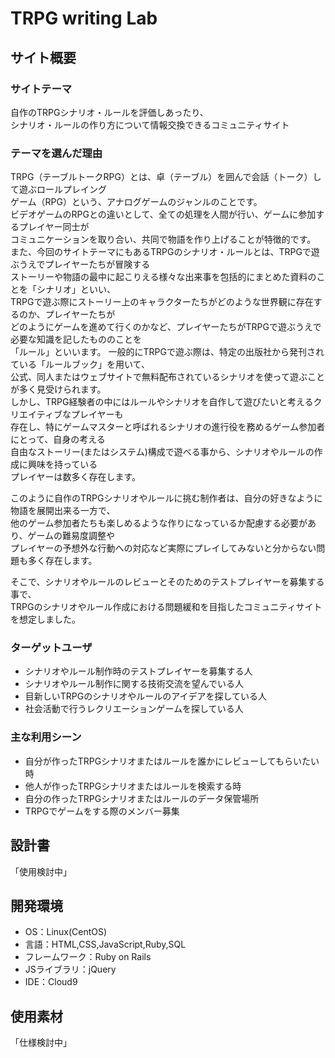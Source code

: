 # TRPG writing Lab

## サイト概要
### サイトテーマ
 自作のTRPGシナリオ・ルールを評価しあったり、  
 シナリオ・ルールの作り方について情報交換できるコミュニティサイト  

### テーマを選んだ理由
 TRPG（テーブルトークRPG）とは、卓（テーブル）を囲んで会話（トーク）して遊ぶロールプレイング  
 ゲーム（RPG）という、アナログゲームのジャンルのことです。  
 ビデオゲームのRPGとの違いとして、全ての処理を人間が行い、ゲームに参加するプレイヤー同士が  
 コミュニケーションを取り合い、共同で物語を作り上げることが特徴的です。  
 また、今回のサイトテーマにもあるTRPGのシナリオ・ルールとは、TRPGで遊ぶうえでプレイヤーたちが冒険する  
 ストーリーや物語の最中に起こりえる様々な出来事を包括的にまとめた資料のことを「シナリオ」といい、  
 TRPGで遊ぶ際にストーリー上のキャラクターたちがどのような世界観に存在するのか、プレイヤーたちが  
 どのようにゲームを進めて行くのかなど、プレイヤーたちがTRPGで遊ぶうえで必要な知識を記したもののことを  
 「ルール」といいます。
 一般的にTRPGで遊ぶ際は、特定の出版社から発刊されている「ルールブック」を用いて、  
 公式、同人またはウェブサイトで無料配布されているシナリオを使って遊ぶことが多く見受けられます。  
 しかし、TRPG経験者の中にはルールやシナリオを自作して遊びたいと考えるクリエイティブなプレイヤーも  
 存在し、特にゲームマスターと呼ばれるシナリオの進行役を務めるゲーム参加者にとって、自身の考える  
 自由なストーリー(またはシステム)構成で遊べる事から、シナリオやルールの作成に興味を持っている  
 プレイヤーは数多く存在します。
 
 このように自作のTRPGシナリオやルールに挑む制作者は、自分の好きなように物語を展開出来る一方で、  
 他のゲーム参加者たちも楽しめるような作りになっているか配慮する必要があり、ゲームの難易度調整や  
 プレイヤーの予想外な行動への対応など実際にプレイしてみないと分からない問題も多く存在します。

 そこで、シナリオやルールのレビューとそのためのテストプレイヤーを募集する事で、  
 TRPGのシナリオやルール作成における問題緩和を目指したコミュニティサイトを想定しました。

### ターゲットユーザ
- シナリオやルール制作時のテストプレイヤーを募集する人
- シナリオやルール制作に関する技術交流を望んでいる人
- 目新しいTRPGのシナリオやルールのアイデアを探している人
- 社会活動で行うレクリエーションゲームを探している人

### 主な利用シーン
- 自分が作ったTRPGシナリオまたはルールを誰かにレビューしてもらいたい時
- 他人が作ったTRPGシナリオまたはルールを検索する時
- 自分の作ったTRPGシナリオまたはルールのデータ保管場所
- TRPGでゲームをする際のメンバー募集

## 設計書
「使用検討中」

## 開発環境
- OS：Linux(CentOS)
- 言語：HTML,CSS,JavaScript,Ruby,SQL
- フレームワーク：Ruby on Rails
- JSライブラリ：jQuery
- IDE：Cloud9

## 使用素材
「仕様検討中」
